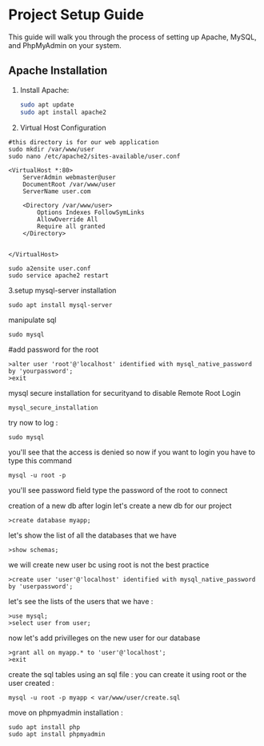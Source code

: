 # Project Setup Guide

This guide will walk you through the process of setting up Apache, MySQL, and PhpMyAdmin on your system.

## Apache Installation

1. Install Apache:
   ```bash
   sudo apt update
   sudo apt install apache2
   ```
2. Virtual Host Configuration
````
#this directory is for our web application
sudo mkdir /var/www/user
sudo nano /etc/apache2/sites-available/user.conf
````
````
<VirtualHost *:80>
    ServerAdmin webmaster@user
    DocumentRoot /var/www/user
    ServerName user.com

    <Directory /var/www/user>
        Options Indexes FollowSymLinks
        AllowOverride All
        Require all granted
    </Directory>

    
</VirtualHost>

````
````
sudo a2ensite user.conf
sudo service apache2 restart
````
3.setup mysql-server
installation
````
sudo apt install mysql-server
````
manipulate sql
````
sudo mysql
````

#add password for the root 
````
>alter user 'root'@'localhost' identified with mysql_native_password by 'yourpassword';
>exit
````
mysql secure installation for securityand to disable Remote Root Login 
````
mysql_secure_installation
````
try now to log : 
````
sudo mysql
````
you'll see that the access is  denied so now if you want to login you have to type this command
````
mysql -u root -p
````
you'll see password field type the password of the root to connect

creation of a new db 
after login let's create a new db for our project 
````
>create database myapp;
````
let's show the list of all the databases that we have
````
>show schemas;
````
we will create new user bc using root is not the best practice 
````
>create user 'user'@'localhost' identified with mysql_native_password by 'userpassword';
````
let's see the lists of the users that we have : 
````
>use mysql;
>select user from user;

````
now let's add privilleges on the new user for our database
````
>grant all on myapp.* to 'user'@'localhost';
>exit
````
create the sql tables using an sql file : 
you can create it using root or the user created : 
````
mysql -u root -p myapp < var/www/user/create.sql
````
move on phpmyadmin installation :
````
sudo apt install php
sudo apt install phpmyadmin
````
